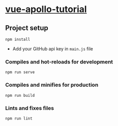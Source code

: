 # [vue-apollo-tutorial](https://reactgo.com/vue-graphql-apollo-tutorial/)

## Project setup
```
npm install
```

- Add your GitHub api key in `main.js` file

### Compiles and hot-reloads for development
```
npm run serve
```

### Compiles and minifies for production
```
npm run build
```

### Lints and fixes files
```
npm run lint
```
